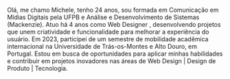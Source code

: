 Olá, me chamo Michele, tenho 24 anos, sou formada em Comunicação em Mídias Digitais pela UFPB e Análise e Desenvolvimento de Sistemas (Mackenzie). Atuo há 4 anos como Web Designer , desenvolvendo projetos que unem criatividade e funcionalidade para melhorar a experiência do usuário. Em 2023, participei de um semestre de mobilidade acadêmica internacional na Universidade de Trás-os-Montes e Alto Douro, em Portugal. Estou em busca de oportunidades para aplicar minhas habilidades e contribuir em projetos inovadores nas áreas de Web Design | Design de Produto | Tecnologia.
